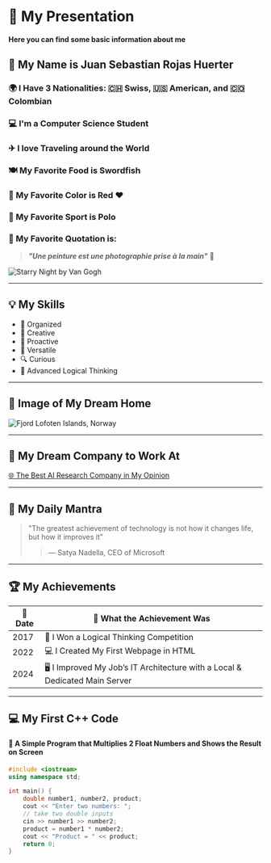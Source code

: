 # 🌟 **My Presentation**
#### Here you can find some basic information about me

## 👤 My Name is **Juan Sebastian Rojas Huerter**  
### 🌍 I Have 3 Nationalities: 🇨🇭 Swiss, 🇺🇸 American, and 🇨🇴 Colombian  
### 💻 I'm a Computer Science Student  
### ✈ I love Traveling around the World  
### 🍽 My Favorite Food is **Swordfish**  
### 🎨 My Favorite Color is **Red** ❤️  
### 🏇 My Favorite Sport is **Polo**  
### 💬 My Favorite Quotation is:  
> _**"Une peinture est une photographie prise à la main"**_ 🎨  

![Starry Night by Van Gogh](https://th.bing.com/th/id/R.cb16fbe694f1b6ed15bc12d7e69bf143?rik=T2GteMxZ8G9%2bjQ&riu=http%3a%2f%2fwww.scienceleadership.org%2fthumbnail%2f23438%2f1920x1920&ehk=vYLI2tpN5rpMuJPzQumN0ENajoJTvEIu1UisciSElkQ%3d&risl=&pid=ImgRaw&r=0)

---

## 💡 My Skills
- 📅 Organized  
- 🎨 Creative  
- 🚀 Proactive  
- 🔄 Versatile  
- 🔍 Curious  
- 🧠 Advanced Logical Thinking  

---

## 🏡 Image of My Dream Home  
![Fjord Lofoten Islands, Norway](https://www.hdwallpapers.in/download/fjord_lofoten_islands_mountain_norway_with_reflection_on_river_4k_8k_hd_travel-1920x1080.jpg)

---

## 💼 My Dream Company to Work At  
[🌐 The Best AI Research Company in My Opinion](https://www.anthropic.com/)

---

## 🧘 My Daily Mantra  
> "The greatest achievement of technology is not how it changes life, but how it improves it"  
>> — Satya Nadella, CEO of Microsoft

---

## 🏆 My Achievements  
| 📅 Date | 📝 What the Achievement Was |
| ------- | --------------------------- |
| 2017 | 🏅 I Won a Logical Thinking Competition |
| 2022 | 💻 I Created My First Webpage in HTML |
| 2024 | 🖥 I Improved My Job’s IT Architecture with a Local & Dedicated Main Server |

---

## 💻 My First C++ Code  
#### 📝 A Simple Program that Multiplies 2 Float Numbers and Shows the Result on Screen  

```cpp
#include <iostream>
using namespace std;

int main() {
    double number1, number2, product;
    cout << "Enter two numbers: ";
    // take two double inputs
    cin >> number1 >> number2;
    product = number1 * number2;
    cout << "Product = " << product;
    return 0;
}
